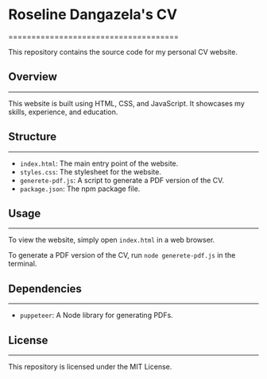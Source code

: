 # Roseline Dangazela's CV
=====================================

This repository contains the source code for my personal CV website.

## Overview
------------

This website is built using HTML, CSS, and JavaScript. It showcases my skills, experience, and education.

## Structure
------------

* `index.html`: The main entry point of the website.
* `styles.css`: The stylesheet for the website.
* `generete-pdf.js`: A script to generate a PDF version of the CV.
* `package.json`: The npm package file.

## Usage
-----

To view the website, simply open `index.html` in a web browser.

To generate a PDF version of the CV, run `node generete-pdf.js` in the terminal.

## Dependencies
------------

* `puppeteer`: A Node library for generating PDFs.

## License
-------

This repository is licensed under the MIT License.